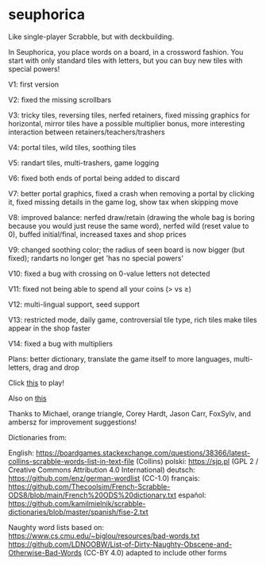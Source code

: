 # seuphorica

Like single-player Scrabble, but with deckbuilding.

In Seuphorica, you place words on a board, in a crossword fashion. You start with only standard tiles with letters, but you can buy new tiles with special powers!

V1: first version

V2: fixed the missing scrollbars

V3: tricky tiles, reversing tiles, nerfed retainers, fixed missing graphics for horizontal, mirror tiles have a possible multiplier bonus, more interesting interaction between retainers/teachers/trashers

V4: portal tiles, wild tiles, soothing tiles

V5: randart tiles, multi-trashers, game logging

V6: fixed both ends of portal being added to discard

V7: better portal graphics, fixed a crash when removing a portal by clicking it, fixed missing details in the game log, show tax when skipping move

V8: improved balance: nerfed draw/retain (drawing the whole bag is boring because you would just reuse the same word), nerfed wild (reset value to 0), buffed initial/final, increased taxes and shop prices

V9: changed soothing color; the radius of seen board is now bigger (but fixed); randarts no longer get 'has no special powers'

V10: fixed a bug with crossing on 0-value letters not detected

V11: fixed not being able to spend all your coins (> vs ≥)

V12: multi-lingual support, seed support

V13: restricted mode, daily game, controversial tile type, rich tiles make tiles appear in the shop faster

V14: fixed a bug with multipliers

Plans: better dictionary, translate the game itself to more languages, multi-letters, drag and drop

Click [this](https://zenorogue.github.io/seuphorica/) to play!

Also on [this](https://zenorogue.itch.io/seuphorica)

Thanks to Michael, orange triangle, Corey Hardt, Jason Carr, FoxSylv, and ambersz for improvement suggestions!

Dictionaries from:

English: https://boardgames.stackexchange.com/questions/38366/latest-collins-scrabble-words-list-in-text-file (Collins)
polski: https://sjp.pl (GPL 2 / Creative Commons Attribution 4.0 International)
deutsch: https://github.com/enz/german-wordlist (CC-1.0)
français: https://github.com/Thecoolsim/French-Scrabble-ODS8/blob/main/French%20ODS%20dictionary.txt
español: https://github.com/kamilmielnik/scrabble-dictionaries/blob/master/spanish/fise-2.txt

Naughty word lists based on:
https://www.cs.cmu.edu/~biglou/resources/bad-words.txt
https://github.com/LDNOOBW/List-of-Dirty-Naughty-Obscene-and-Otherwise-Bad-Words (CC-BY 4.0)
adapted to include other forms
